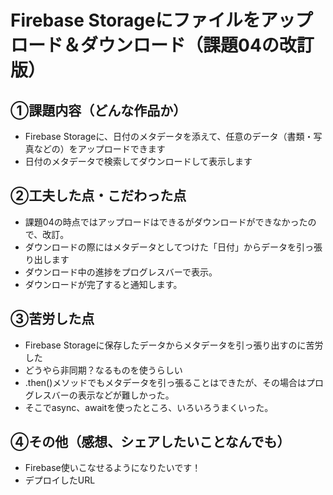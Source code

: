 # Firebase Storageにファイルをアップロード＆ダウンロード（課題04の改訂版）

## ①課題内容（どんな作品か）
- Firebase Storageに、日付のメタデータを添えて、任意のデータ（書類・写真などの）をアップロードできます
- 日付のメタデータで検索してダウンロードして表示します

## ②工夫した点・こだわった点
- 課題04の時点ではアップロードはできるがダウンロードができなかったので、改訂。
- ダウンロードの際にはメタデータとしてつけた「日付」からデータを引っ張り出します
- ダウンロード中の進捗をプログレスバーで表示。
- ダウンロードが完了すると通知します。 
## ③苦労した点
- Firebase Storageに保存したデータからメタデータを引っ張り出すのに苦労した
- どうやら非同期？なるものを使うらしい
- .then()メソッドでもメタデータを引っ張ることはできたが、その場合はプログレスバーの表示などが難しかった。
- そこでasync、awaitを使ったところ、いろいろうまくいった。

## ④その他（感想、シェアしたいことなんでも）
- Firebase使いこなせるようになりたいです！
- デプロイしたURL 　
